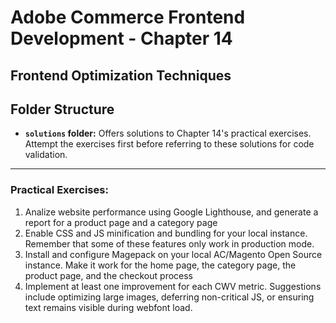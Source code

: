 # Adobe Commerce Frontend Development - Chapter 14
Frontend Optimization Techniques
---

## Folder Structure
- **`solutions` folder:** Offers solutions to Chapter 14's practical exercises. Attempt the exercises first before referring to these solutions for code validation.

---
### Practical Exercises:
1. Analize website performance using Google Lighthouse, and generate a report for a product
   page and a category page
2. Enable CSS and JS minification and bundling for your local instance. Remember that some of
   these features only work in production mode.
3. Install and configure Magepack on your local AC/Magento Open Source instance. Make it work
   for the home page, the category page, the product page, and the checkout process
4. Implement at least one improvement for each CWV metric. Suggestions include optimizing
   large images, deferring non-critical JS, or ensuring text remains visible during webfont load.